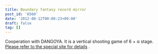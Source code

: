 ```yaml
---
title: Boundary fantasy record mirror
post_id: '6560'
date: '2012-08-12T00:00:23+09:00'
draft: false
tag: []
---
```


Cooperation with DANGOYA. It is a vertical shooting game of 6 + α stage. [Please refer to the special site for details](http://kagaminer.in/) .